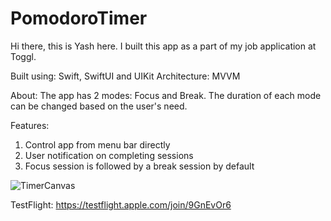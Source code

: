 # PomodoroTimer

Hi there, this is Yash here. I built this app as a part of my job application at Toggl.

Built using: Swift, SwiftUI and UIKit
Architecture: MVVM

About:
The app has 2 modes: Focus and Break. The duration of each mode can be changed based on the user's need.

Features:
1. Control app from menu bar directly
2. User notification on completing sessions
3. Focus session is followed by a break session by default


![TimerCanvas](https://user-images.githubusercontent.com/45783229/173520035-0773141d-c376-4fb3-957a-2e810e5e7f6d.jpg)


TestFlight: https://testflight.apple.com/join/9GnEvOr6

